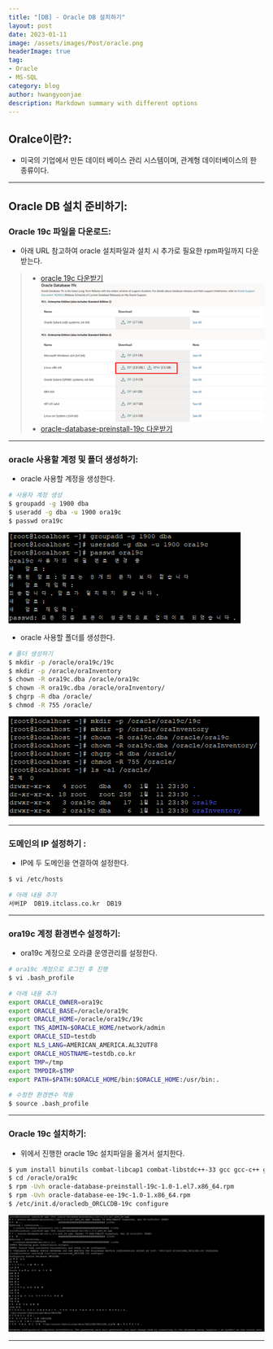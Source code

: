 ```yaml
---
title: "[DB] - Oracle DB 설치하기"
layout: post
date: 2023-01-11
image: /assets/images/Post/oracle.png
headerImage: true
tag:
- Oracle
- MS-SQL
category: blog
author: hwangyoonjae
description: Markdown summary with different options
---
```


## Oralce이란?:
- 미국의 기업에서 만든 데이터 베이스 관리 시스템이며, 관계형 데이터베이스의 한 종류이다.

* * *

## Oracle DB 설치 준비하기:
### Oracle 19c 파일을 다운로드:
- 아래 URL 참고하여 oracle 설치파일과 설치 시 추가로 필요한 rpm파일까지 다운받는다.
> * [oracle 19c 다운받기](https://www.oracle.com/database/technologies/oracle-database-software-downloads.html "oracle 19c 다운받기")
[![테스트](/assets/images/DB/oracle%20%EC%84%A4%EC%B9%98%ED%8C%8C%EC%9D%BC%20%EB%8B%A4%EC%9A%B4%EB%A1%9C%EB%93%9C.PNG)](/assets/images/DB/oracle%20%EC%84%A4%EC%B9%98%ED%8C%8C%EC%9D%BC%20%EB%8B%A4%EC%9A%B4%EB%A1%9C%EB%93%9C.PNG)
> * [oracle-database-preinstall-19c 다운받기](https://yum.oracle.com/repo/OracleLinux/OL7/latest/x86_64/getPackage/oracle-database-preinstall-19c-1.0-1.el7.x86_64.rpm "oracle-database-preinstall-19c 다운받기")

* * *

### oracle 사용할 계정 및 폴더 생성하기:
- oracle 사용할 계정을 생성한다.
```bash
# 사용자 계정 생성
$ groupadd -g 1900 dba
$ useradd -g dba -u 1900 ora19c
$ passwd ora19c
```
[![텍스트](/assets/images/DB/oracle%20user%20%EC%83%9D%EC%84%B1.PNG)](/assets/images/DB/oracle%20user%20%EC%83%9D%EC%84%B1.PNG)

- oracle 사용할 폴더를 생성한다.
```bash
# 폴더 생성하기
$ mkdir -p /oracle/ora19c/19c
$ mkdir -p /oracle/oraInventory
$ chown -R ora19c.dba /oracle/ora19c
$ chown -R ora19c.dba /oracle/oraInventory/
$ chgrp -R dba /oracle/
$ chmod -R 755 /oracle/
```
[![텍스트](/assets/images/DB/oracle%20%ED%8F%B4%EB%8D%94%20%EC%83%9D%EC%84%B1.PNG)](/assets/images/DB/oracle%20%ED%8F%B4%EB%8D%94%20%EC%83%9D%EC%84%B1.PNG)

* * *

### 도메인의 IP 설정하기 :
- IP에 두 도메인을 연결하여 설정한다.
```bash
$ vi /etc/hosts
```
```bash
# 아래 내용 추가
서버IP  DB19.itclass.co.kr  DB19
```

* * *

### ora19c 계정 환경변수 설정하기:
- ora19c 계정으로 오라클 운영관리를 설정한다.
```bash
# ora19c 계정으로 로그인 후 진행
$ vi .bash_profile
```
```bash
# 아래 내용 추가
export ORACLE_OWNER=ora19c
export ORACLE_BASE=/oracle/ora19c
export ORACLE_HOME=/oracle/ora19c/19c
export TNS_ADMIN=$ORACLE_HOME/network/admin
export ORACLE_SID=testdb
export NLS_LANG=AMERICAN_AMERICA.AL32UTF8
export ORACLE_HOSTNAME=testdb.co.kr
export TMP=/tmp
export TMPDIR=$TMP
export PATH=$PATH:$ORACLE_HOME/bin:$ORACLE_HOME:/usr/bin:.
```
```bash
# 수정한 환경변수 적용
$ source .bash_profile
```

* * *

### Oracle 19c 설치하기:
- 위에서 진행한 oracle 19c 설치파일을 옮겨서 설치한다.
```bash
$ yum install binutils combat-libcap1 combat-libstdc++-33 gcc gcc-c++ glibc glibc-devel ksh libgcc libstdc++ libstdc++-devel libaio libaio-devel make sysstat
$ cd /oracle/ora19c
$ rpm -Uvh oracle-database-preinstall-19c-1.0-1.el7.x86_64.rpm
$ rpm -Uvh oracle-database-ee-19c-1.0-1.x86_64.rpm
$ /etc/init.d/oracledb_ORCLCDB-19c configure
```
[![텍스트](/assets/images/DB/oracle%20%EB%8D%B0%EC%9D%B4%ED%84%B0%EB%B2%A0%EC%9D%B4%EC%8A%A4%20%EC%83%9D%EC%84%B1.PNG)](/assets/images/DB/oracle%20%EB%8D%B0%EC%9D%B4%ED%84%B0%EB%B2%A0%EC%9D%B4%EC%8A%A4%20%EC%83%9D%EC%84%B1.PNG)

* * *